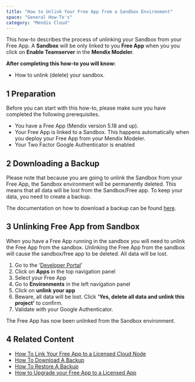 ```yaml
---
title: "How to Unlink Your Free App from a Sandbox Environment"
space: "General How-To's"
category: "Mendix Cloud"
---
```


This how-to describes the process of unlinking your Sandbox from your Free App. 
A **Sandbox** will be only linked to you **Free App** when you you click on **Enable Teamserver** in the **Mendix Modeler**. 

**After completing this how-to you will know:**

*   How to unlink (delete) your sandbox.

## 1 Preparation

Before you can start with this how-to, please make sure you have completed the following prerequisites.

*   You have a Free App (Mendix version 5.18 and up).
*   Your Free App is linked to a Sandbox. This happens automatically when you deploy your Free App from your Mendix Modeler. 
*   Your Two Factor Google Authenticator is enabled

## 2 Downloading a Backup

Please note that because you are going to unlink the Sandbox from your Free App, the Sandbox environment will be permanently deleted. This means that all data will be lost from the Sandbox/Free app. To keep your data, you need to create a backup.

The documentation on how to download a backup can be found [here](how-to-download-a-backup).

## 3 Unlinking Free App from Sandbox

When you have a Free App running in the sandbox you will need to unlink the Free App from the sandbox. Unlinking the Free App from the sandbox will cause the sandbox/free app to be deleted. All data will be lost. 

1.  Go to the ‘[Developer Portal](http://home.mendix.com)’
2.  Click on **Apps** in the top navigation panel
3.  Select your Free App
4.  Go to **Environments** in the left navigation panel
5.  Click on **unlink your app**
6.  Beware, all data will be lost. Click **'Yes, delete all data and unlink this project'** to confirm.
7.  Validate with your Google Authenticator.

The Free App has now been unlinked from the Sandbox environment.

## 4 Related Content
*   [How To Link Your Free App to a Licensed Cloud Node](how-to-link-app-to-node) 
*   [How To Download A Backup](how-to-download-a-backup)
*   [How To Restore A Backup](how-to-restore-a-backup)
*   [How to Upgrade your Free App to a Licensed App](how-to-upgrade-free-app)
